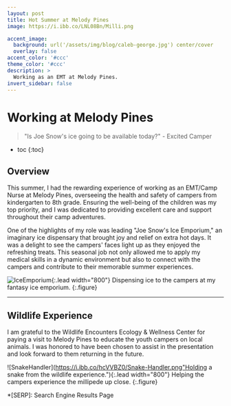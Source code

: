 ```yaml
---
layout: post
title: Hot Summer at Melody Pines
image: https://i.ibb.co/LNL08Bn/Milli.png 

accent_image: 
  background: url('/assets/img/blog/caleb-george.jpg') center/cover
  overlay: false
accent_color: '#ccc'
theme_color: '#ccc'
description: >
  Working as an EMT at Melody Pines. 
invert_sidebar: false
---
```


# Working at Melody Pines

> "Is Joe Snow's ice going to be available today?" - Excited Camper

* toc
{:toc}

## Overview

This summer, I had the rewarding experience of working as an EMT/Camp Nurse at Melody Pines, overseeing the health and safety of campers from kindergarten to 8th grade. Ensuring the well-being of the children was my top priority, and I was dedicated to providing excellent care and support throughout their camp adventures.

One of the highlights of my role was leading "Joe Snow's Ice Emporium," an imaginary ice dispensary that brought joy and relief on extra hot days. It was a delight to see the campers' faces light up as they enjoyed the refreshing treats. This seasonal job not only allowed me to apply my medical skills in a dynamic environment but also to connect with the campers and contribute to their memorable summer experiences.

![IceEmporium](https://i.ibb.co/c6RHpBS/Screenshot-2024-07-01-at-2-57-31-PM.png "Dispensing ice to the campers at my fantasy ice emporium."){:.lead width="800"}
Dispensing ice to the campers at my fantasy ice emporium.
{:.figure}

* * *

## Wildlife Experience

I am grateful to the Wildlife Encounters Ecology & Wellness Center for paying a visit to Melody Pines to educate the youth campers on local animals. I was honored to have been chosen to assist in the presentation and look forward to them returning in the future.

![SnakeHandler](https://i.ibb.co/hcVVBZ0/Snake-Handler.png"Holding a snake from the wildlife experience."){:.lead width="800"}
Helping the campers experience the millipede up close.
{:.figure}

*[SERP]: Search Engine Results Page
